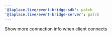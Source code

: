 ```yaml
---
'@laplace.live/event-bridge-sdk': patch
'@laplace.live/event-bridge-server': patch
---
```


Show more connection info when client connects
